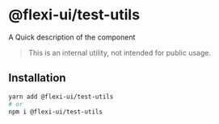 # @flexi-ui/test-utils

A Quick description of the component

> This is an internal utility, not intended for public usage.

## Installation

```sh
yarn add @flexi-ui/test-utils
# or
npm i @flexi-ui/test-utils
```
